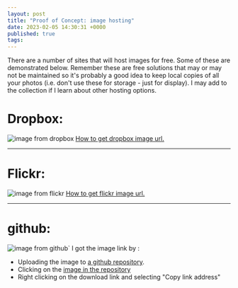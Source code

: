 ```yaml
---
layout: post
title: "Proof of Concept: image hosting"
date: 2023-02-05 14:30:31 +0000
published: true
tags:
---
```

There are a number of sites that will host images for free.   Some of these are demonstrated below.   Remember these are free solutions that may or may not be maintained so it's probably a good idea to keep local copies of all your photos (i.e. don't use these for storage - just for display).   I may add to the collection if I learn about other hosting options.


# Dropbox:
![image from dropbox](https://www.dropbox.com/s/ffmsl8yel52wtbt/bird.jpg?raw=1)
[How to get dropbox image url.](https://www.dropboxforum.com/t5/Create-upload-and-share/How-do-I-embed-images-with-a-direct-link-from-Dropbox/td-p/245432)

---
# Flickr:
![image from flickr](https://live.staticflickr.com/65535/52670424446_5abbf3bb04_o.jpg)
[How to get flickr image url.](https://www.flickrhelp.com/hc/en-us/articles/4404078014356-Share-or-Embed-Flickr-Photos-or-Albums)

---
# github:
![image from github](https://github.com/dc25/birdphoto/raw/main/bird.jpg)`
I got the image link by :
* Uploading the image to [a github repository](https://github.com/dc25/birdphoto).
* Clicking on the [image in the repository](https://github.com/dc25/birdphoto/blob/main/bird.jpg)
* Right clicking on the download link and selecting "Copy link address"

